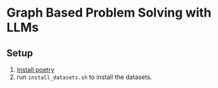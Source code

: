 # Graph Based Problem Solving with LLMs

## Setup
1. [Install poetry](https://python-poetry.org/docs/#installing-with-pipx)
2. run `install_datasets.sh` to install the datasets.
